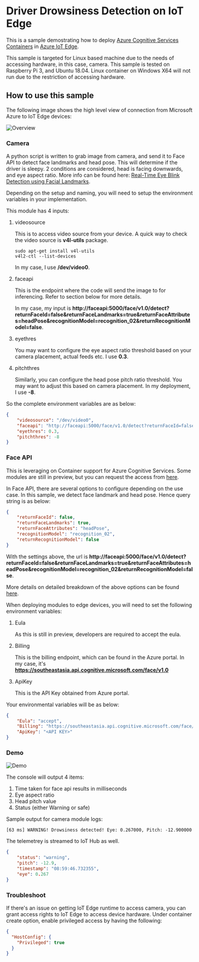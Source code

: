 # Driver Drowsiness Detection on IoT Edge

This is a sample demostrating how to deploy [Azure Cognitive Services Containers](https://docs.microsoft.com/en-us/azure/cognitive-services/cognitive-services-container-support) in [Azure IoT Edge](https://docs.microsoft.com/en-us/azure/iot-edge/).

This sample is targeted for Linux based machine due to the needs of accessing hardware, in this case, camera. This sample is tested on Raspberry Pi 3, and Ubuntu 18.04. Linux container on Windows X64 will not run due to the restriction of accessing hardware.

## How to use this sample

The following image shows the high level view of connection from Microsoft Azure to IoT Edge devices:

![Overview](https://github.com/guangying94/Azure-IoT-Edge/blob/master/Driver%20Drowsiness%20Detection/assets/iot%20edge.png)

### Camera
A python script is written to grab image from camera, and send it to Face API to detect face landmarks and head pose. This will determine if the driver is sleepy. 2 conditions are considered, head is facing downwards, and eye aspect ratio. More info can be found here: [Real-Time Eye Blink Detection using Facial Landmarks](http://vision.fe.uni-lj.si/cvww2016/proceedings/papers/05.pdf).

Depending on the setup and naming, you will need to setup the environment variables in your implementation.

This module has 4 inputs:

1. videosource

    This is to access video source from your device. A quick way to check the video source is **v4l-utils** package.

    ```console
    sudo apt-get install v4l-utils
    v4l2-ctl --list-devices
    ```

    In my case, I use **/dev/video0**.

1. faceapi

    This is the endpoint where the code will send the image to for inferencing. Refer to section below for more details.

    In my case, my input is **http://faceapi:5000/face/v1.0/detect?returnFaceId=false&returnFaceLandmarks=true&returnFaceAttributes=headPose&recognitionModel=recognition_02&returnRecognitionModel=false**.

1. eyethres

    You may want to configure the eye aspect ratio threshold based on your camera placement, actual feeds etc. I use **0.3**.

1. pitchthres

    Similarly, you can configure the head pose pitch ratio threshold. You may want to adjust this based on camera placement. In my deployment, I use **-8**.

So the complete environment variables are as below:

```json
{
    "videosource": "/dev/video0",
    "faceapi": "http://faceapi:5000/face/v1.0/detect?returnFaceId=false&returnFaceLandmarks=true&returnFaceAttributes=headPose&recognitionModel=recognition_02&returnRecognitionModel=false",
    "eyethres": 0.3,
    "pitchthres": -8
}
```

### Face API
This is leveraging on Container support for Azure Cognitive Services. Some modules are still in preview, but you can request the access from [here](https://docs.microsoft.com/en-us/azure/cognitive-services/cognitive-services-container-support).

In Face API, there are several options to configure depending on the use case. In this sample, we detect face landmark and head pose. Hence query string is as below:

```json
{
    "returnFaceId": false,
    "returnFaceLandmarks": true,
    "returnFaceAttributes": "headPose",
    "recognitionModel": "recognition_02",
    "returnRecognitionModel": false
}
```

With the settings above, the url is __http://faceapi:5000/face/v1.0/detect?returnFaceId=false&returnFaceLandmarks=true&returnFaceAttributes=headPose&recognitionModel=recognition_02&returnRecognitionModel=false__.

More details on detailed breakdown of the above options can be found [here](https://docs.microsoft.com/en-us/azure/cognitive-services/Face/concepts/face-detection).

When deploying modules to edge devices, you will need to set the following environment variables:

1. Eula

    As this is still in preview, developers are required to accept the eula.
1. Billing

    This is the billing endpoint, which can be found in the Azure portal. In my case, it's __https://southeastasia.api.cognitive.microsoft.com/face/v1.0__
1. ApiKey

    This is the API Key obtained from Azure portal.

Your environmental variables will be as below:

```json
{
    "Eula": "accept",
    "Billing": "https://southeastasia.api.cognitive.microsoft.com/face/v1.0",
    "ApiKey": "<API KEY>"
}
````

### Demo

![Demo](https://github.com/guangying94/Azure-IoT-Edge/blob/master/Driver%20Drowsiness%20Detection/assets/demo.gif)

The console will output 4 items:

1. Time taken for face api results in milliseconds
1. Eye aspect ratio
1. Head pitch value
1. Status (either Warning or safe)

Sample output for camera module logs:
```console
[63 ms] WARNING! Drowsiness detected! Eye: 0.267000, Pitch: -12.900000
```

The telemetrey is streamed to IoT Hub as well.

```json
{
    "status": "warning",
    "pitch": -12.9,
    "timestamp": "08:59:46.732355",
    "eye": 0.267
}
```

### Troubleshoot
If there's an issue on getting IoT Edge runtime to access camera, you can grant access rights to IoT Edge to access device hardware. Under container create option, enable privileged access by having the following:

```json
{
  "HostConfig": {
    "Privileged": true
  }
}
```
